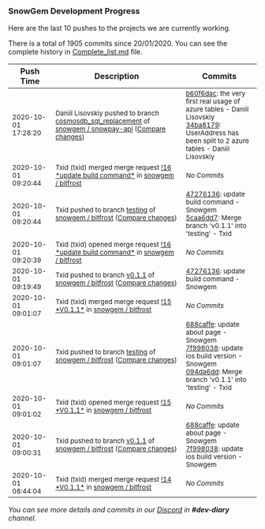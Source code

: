 
### SnowGem Development Progress

Here are the last 10 pushes to the projects we are currently working.

There is a total of 1905 commits since 20/01/2020. You can see the complete history in
 [Complete_list.md](Complete_list.md) file.

| Push Time | Description | Commits |
| --- | --- | --- |
| <sub>2020-10-01 17:28:20</sub> | <sub>Daniil Lisovskiy pushed to branch [cosmosdb\_sql\_replacement](https://gitlab.com/snowgem/snowpay-api/commits/cosmosdb_sql_replacement) of [snowgem / snowpay\-api](https://gitlab.com/snowgem/snowpay-api) ([Compare changes](https://gitlab.com/snowgem/snowpay-api/compare/3e59271a312aed3ea3d6c553fa237099baac43ab...34ba8179401d9f5d7bf40739ff2bca64540c1277))</sub> | <sub>[b60f6dac](https://gitlab.com/snowgem/snowpay-api/-/commit/b60f6dac4b99d36e9edb9e5aa164d5c1ed181365): the very first real usage of azure tables - Daniil Lisovskiy<br>[34ba8179](https://gitlab.com/snowgem/snowpay-api/-/commit/34ba8179401d9f5d7bf40739ff2bca64540c1277): UserAddress has been split to 2 azure tables - Daniil Lisovskiy</sub> |
| <sub>2020-10-01 09:20:44</sub> | <sub>Txid (txid) merged merge request [\!16 \*update build command\*](https://gitlab.com/snowgem/bitfrost/-/merge_requests/16) in [snowgem / bitfrost](https://gitlab.com/snowgem/bitfrost)</sub> | <sub>_No Commits_</sub> |
| <sub>2020-10-01 09:20:44</sub> | <sub>Txid pushed to branch [testing](https://gitlab.com/snowgem/bitfrost/commits/testing) of [snowgem / bitfrost](https://gitlab.com/snowgem/bitfrost) ([Compare changes](https://gitlab.com/snowgem/bitfrost/compare/094da6dd731eba974b61a12be3ce235cfaef0ef0...5caa6dd7991418847985009bbc549656fe13b16a))</sub> | <sub>[47276136](https://gitlab.com/snowgem/bitfrost/-/commit/47276136d78cb06c7f89afb57a01dfadf96fd809): update build command - Snowgem<br>[5caa6dd7](https://gitlab.com/snowgem/bitfrost/-/commit/5caa6dd7991418847985009bbc549656fe13b16a): Merge branch 'v0.1.1' into 'testing' - Txid</sub> |
| <sub>2020-10-01 09:20:39</sub> | <sub>Txid (txid) opened merge request [\!16 \*update build command\*](https://gitlab.com/snowgem/bitfrost/-/merge_requests/16) in [snowgem / bitfrost](https://gitlab.com/snowgem/bitfrost)</sub> | <sub>_No Commits_</sub> |
| <sub>2020-10-01 09:19:49</sub> | <sub>Txid pushed to branch [v0\.1\.1](https://gitlab.com/snowgem/bitfrost/commits/v0.1.1) of [snowgem / bitfrost](https://gitlab.com/snowgem/bitfrost) ([Compare changes](https://gitlab.com/snowgem/bitfrost/compare/7f998038bbb94ed44ff1e530f90e03531b12eb7c...47276136d78cb06c7f89afb57a01dfadf96fd809))</sub> | <sub>[47276136](https://gitlab.com/snowgem/bitfrost/-/commit/47276136d78cb06c7f89afb57a01dfadf96fd809): update build command - Snowgem</sub> |
| <sub>2020-10-01 09:01:07</sub> | <sub>Txid (txid) merged merge request [\!15 \*V0\.1\.1\*](https://gitlab.com/snowgem/bitfrost/-/merge_requests/15) in [snowgem / bitfrost](https://gitlab.com/snowgem/bitfrost)</sub> | <sub>_No Commits_</sub> |
| <sub>2020-10-01 09:01:07</sub> | <sub>Txid pushed to branch [testing](https://gitlab.com/snowgem/bitfrost/commits/testing) of [snowgem / bitfrost](https://gitlab.com/snowgem/bitfrost) ([Compare changes](https://gitlab.com/snowgem/bitfrost/compare/019bd13d094181d055b34c45e8a423fe777d33a1...094da6dd731eba974b61a12be3ce235cfaef0ef0))</sub> | <sub>[688caffe](https://gitlab.com/snowgem/bitfrost/-/commit/688caffeb9cf8a118466c27443944be5976c55fa): update about page - Snowgem<br>[7f998038](https://gitlab.com/snowgem/bitfrost/-/commit/7f998038bbb94ed44ff1e530f90e03531b12eb7c): update ios build version - Snowgem<br>[094da6dd](https://gitlab.com/snowgem/bitfrost/-/commit/094da6dd731eba974b61a12be3ce235cfaef0ef0): Merge branch 'v0.1.1' into 'testing' - Txid</sub> |
| <sub>2020-10-01 09:01:02</sub> | <sub>Txid (txid) opened merge request [\!15 \*V0\.1\.1\*](https://gitlab.com/snowgem/bitfrost/-/merge_requests/15) in [snowgem / bitfrost](https://gitlab.com/snowgem/bitfrost)</sub> | <sub>_No Commits_</sub> |
| <sub>2020-10-01 09:00:31</sub> | <sub>Txid pushed to branch [v0\.1\.1](https://gitlab.com/snowgem/bitfrost/commits/v0.1.1) of [snowgem / bitfrost](https://gitlab.com/snowgem/bitfrost) ([Compare changes](https://gitlab.com/snowgem/bitfrost/compare/033ecd6d6a0bbacd8a4e7a584729e7d018677d90...7f998038bbb94ed44ff1e530f90e03531b12eb7c))</sub> | <sub>[688caffe](https://gitlab.com/snowgem/bitfrost/-/commit/688caffeb9cf8a118466c27443944be5976c55fa): update about page - Snowgem<br>[7f998038](https://gitlab.com/snowgem/bitfrost/-/commit/7f998038bbb94ed44ff1e530f90e03531b12eb7c): update ios build version - Snowgem</sub> |
| <sub>2020-10-01 08:44:04</sub> | <sub>Txid (txid) merged merge request [\!14 \*V0\.1\.1\*](https://gitlab.com/snowgem/bitfrost/-/merge_requests/14) in [snowgem / bitfrost](https://gitlab.com/snowgem/bitfrost)</sub> | <sub>_No Commits_</sub> |

_You can see more details and commits in our [Discord](https://discord.gg/zumGnbg) in **#dev-diary** channel._
